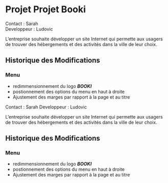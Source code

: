 # Projet Projet Booki
Contact : Sarah <br>
Developpeur : Ludovic

L’entreprise souhaite développer un site Internet qui permette aux usagers de trouver des hébergements et des activités dans la ville de leur choix.

## Historique des Modifications
### Menu
* redimmensionnement du logo ***BOOKI***
* postionnement des options du menu en haut à droite
* Ajustement des marges par rapport à la page et au titre

Contact : Sarah
Developpeur : Ludovic

L’entreprise souhaite développer un site Internet qui permette aux usagers de trouver des hébergements et des activités dans la ville de leur choix.

## Historique des Modifications
### Menu
* redimmensionnement du logo ***BOOKI***
* postionnement des options du menu en haut à droite
* Ajustement des marges par rapport à la page et au titre


